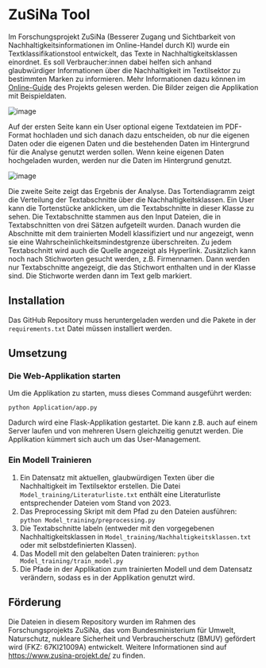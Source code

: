 # ZuSiNa Tool

Im Forschungsprojekt ZuSiNa (Besserer Zugang und Sichtbarkeit von Nachhaltigkeitsinformationen im Online-Handel durch KI) wurde ein Textklassifikationstool entwickelt, das Texte in Nachhaltigkeitsklassen einordnet. Es soll Verbraucher:innen dabei helfen sich anhand glaubwürdiger Informationen über die Nachhaltigkeit im Textilsektor zu bestimmten Marken zu informieren. Mehr Informationen dazu können im [Online-Guide](https://www.zusina-guide.de/glaubwuerdige-nachhaltigkeitsinformation/) des Projekts gelesen werden. Die Bilder zeigen die Applikation mit Beispieldaten.

![image](https://github.com/DFKI-NI/zusina_tool/assets/56087728/d1fbb43e-d9fd-440e-bacb-d48f58d1d3f4)

Auf der ersten Seite kann ein User optional eigene Textdateien im PDF-Format hochladen und sich danach dazu entscheiden, ob nur die eigenen Daten oder die eigenen Daten und die bestehenden Daten im Hintergrund für die Analyse genutzt werden sollen. Wenn keine eigenen Daten hochgeladen wurden, werden nur die Daten im Hintergrund genutzt.

![image](https://github.com/DFKI-NI/zusina_tool/assets/56087728/7735efef-806f-45d4-812d-d614b899e98b)

Die zweite Seite zeigt das Ergebnis der Analyse. Das Tortendiagramm zeigt die Verteilung der Textabschnitte über die Nachhaltigkeitsklassen. Ein User kann die Tortenstücke anklicken, um die Textabschnitte in dieser Klasse zu sehen. Die Textabschnitte stammen aus den Input Dateien, die in Textabschnitten von drei Sätzen aufgeteilt wurden. Danach wurden die Abschnitte mit dem trainierten Modell klassifiziert und nur angezeigt, wenn sie eine Wahrscheinlichkeitsmindestgrenze überschreiten. Zu jedem Textabschnitt wird auch die Quelle angezeigt als Hyperlink. Zusätzlich kann noch nach Stichworten gesucht werden, z.B. Firmennamen. Dann werden nur Textabschnitte angezeigt, die das Stichwort enthalten und in der Klasse sind. Die Stichworte werden dann im Text gelb markiert.

## Installation
Das GitHub Repository muss heruntergeladen werden und die Pakete in der `requirements.txt` Datei müssen installiert werden.

## Umsetzung
### Die Web-Applikation starten
Um die Applikation zu starten, muss dieses Command ausgeführt werden:

`python Application/app.py`

Dadurch wird eine Flask-Applikation gestartet. Die kann z.B. auch auf einem Server laufen und von mehreren Usern gleichzeitig genutzt werden. Die Applikation kümmert sich auch um das User-Management.

### Ein Modell Trainieren
1. Ein Datensatz mit aktuellen, glaubwürdigen Texten über die Nachhaltigkeit im Textilsektor erstellen. Die Datei `Model_training/Literaturliste.txt` enthält eine Literaturliste entsprechender Dateien vom Stand von 2023.
2. Das Preprocessing Skript mit dem Pfad zu den Dateien ausführen: `python Model_training/preprocessing.py`
3. Die Textabschnitte labeln (entweder mit den vorgegebenen Nachhaltigkeitsklassen in `Model_training/Nachhaltigkeitsklassen.txt` oder mit selbstdefinierten Klassen).
4. Das Modell mit den gelabelten Daten trainieren:  `python Model_training/train_model.py`
5. Die Pfade in der Applikation zum trainierten Modell und dem Datensatz verändern, sodass es in der Applikation genutzt wird.

## Förderung
Die Dateien in diesem Repository wurden im Rahmen des Forschungsprojekts ZuSiNa, das vom Bundesministerium für Umwelt, Naturschutz, nukleare Sicherheit und Verbraucherschutz (BMUV) gefördert wird (FKZ: 67KI21009A) entwickelt. Weitere Informationen sind auf https://www.zusina-projekt.de/ zu finden. 







